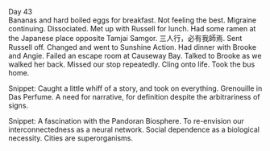 Day 43  
Bananas and hard boiled eggs for breakfast. Not feeling the best. Migraine continuing. Dissociated. Met up with Russell for lunch. Had some ramen at the Japanese place opposite Tamjai Samgor. 三人行，必有我師焉. Sent Russell off. Changed and went to Sunshine Action. Had dinner with Brooke and Angie. Failed an escape room at Causeway Bay. Talked to Brooke as we walked her back. Missed our stop repeatedly. Cling onto life. Took the bus home. 

Snippet: Caught a little whiff of a story, and took on everything. Grenouille in Das Perfume. A need for narrative, for definition despite the arbitrariness of signs. 

Snippet: A fascination with the Pandoran Biosphere. To re-envision our interconnectedness as a neural network. Social dependence as a biological necessity. Cities are superorganisms.
